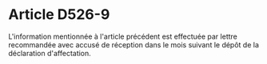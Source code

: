 # Article D526-9

L'information mentionnée à l'article précédent est effectuée par lettre recommandée avec accusé de réception dans le mois suivant le dépôt de la déclaration d'affectation.